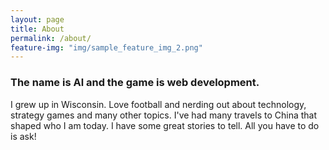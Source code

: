 ```yaml
---
layout: page
title: About
permalink: /about/
feature-img: "img/sample_feature_img_2.png"
---
```

### The name is Al and the game is web development.

I grew up in Wisconsin. Love football and nerding out about technology, strategy games and many other topics. I've had many travels to China that shaped who I am today. I have some great stories to tell. All you have to do is ask!
